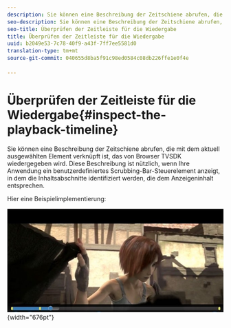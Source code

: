 ```yaml
---
description: Sie können eine Beschreibung der Zeitschiene abrufen, die mit dem aktuell ausgewählten Element verknüpft ist, das von Browser TVSDK wiedergegeben wird. Diese Beschreibung ist nützlich, wenn Ihre Anwendung ein benutzerdefiniertes Scrubbing-Bar-Steuerelement anzeigt, in dem die Inhaltsabschnitte identifiziert werden, die dem Anzeigeninhalt entsprechen.
seo-description: Sie können eine Beschreibung der Zeitschiene abrufen, die mit dem aktuell ausgewählten Element verknüpft ist, das von Browser TVSDK wiedergegeben wird. Diese Beschreibung ist nützlich, wenn Ihre Anwendung ein benutzerdefiniertes Scrubbing-Bar-Steuerelement anzeigt, in dem die Inhaltsabschnitte identifiziert werden, die dem Anzeigeninhalt entsprechen.
seo-title: Überprüfen der Zeitleiste für die Wiedergabe
title: Überprüfen der Zeitleiste für die Wiedergabe
uuid: b2049e53-7c78-40f9-a43f-7ff7ee5581d0
translation-type: tm+mt
source-git-commit: 040655d8ba5f91c98ed0584c08db226ffe1e0f4e

---
```



# Überprüfen der Zeitleiste für die Wiedergabe{#inspect-the-playback-timeline}

Sie können eine Beschreibung der Zeitschiene abrufen, die mit dem aktuell ausgewählten Element verknüpft ist, das von Browser TVSDK wiedergegeben wird. Diese Beschreibung ist nützlich, wenn Ihre Anwendung ein benutzerdefiniertes Scrubbing-Bar-Steuerelement anzeigt, in dem die Inhaltsabschnitte identifiziert werden, die dem Anzeigeninhalt entsprechen.

Hier eine Beispielimplementierung:
<!--<a id="fig_9CB8AF44F122405C9B78006ADC10F5B1"></a>-->

![](assets/timeline.png){width=&quot;676pt&quot;}

